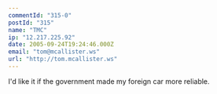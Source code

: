 ```yaml
---
commentId: "315-0"
postId: "315"
name: "TMC"
ip: "12.217.225.92"
date: 2005-09-24T19:24:46.000Z
email: "tom@mcallister.ws"
url: "http://tom.mcallister.ws"
---
```

<p>I'd like it if the government made my foreign car more reliable.</p>